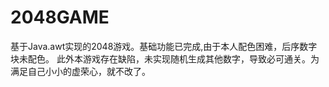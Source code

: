 # 2048GAME

基于Java.awt实现的2048游戏。基础功能已完成,由于本人配色困难，后序数字块未配色。
此外本游戏存在缺陷，未实现随机生成其他数字，导致必可通关。为满足自己小小的虚荣心，就不改了。

